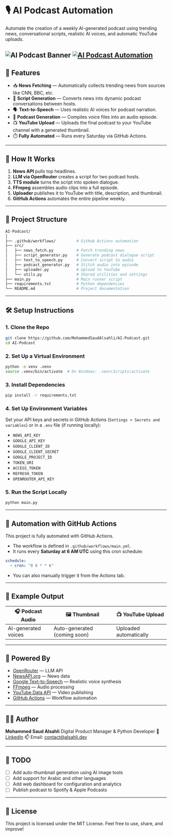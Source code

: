 # 🎙️ AI Podcast Automation

Automate the creation of a weekly AI-generated podcast using trending news, conversational scripts, realistic AI voices, and automatic YouTube uploads.

![AI Podcast Banner](https://img.shields.io/github/languages/top/MohammedSaudAlsahli/AI-Podcast)
[![AI Podcast Automation](https://github.com/MohammedSaudAlsahli/AI-Podcast/actions/workflows/podcast.yml/badge.svg?branch=main&event=workflow_dispatch)](https://github.com/MohammedSaudAlsahli/AI-Podcast/actions/workflows/podcast.yml)
---

## 🚀 Features

- 📥 **News Fetching** — Automatically collects trending news from sources like CNN, BBC, etc.
- 📝 **Script Generation** — Converts news into dynamic podcast conversations between hosts.
- 🗣️ **Text-to-Speech** — Uses realistic AI voices for podcast narration.
- 📼 **Podcast Generation** — Compiles voice files into an audio episode.
- 📺 **YouTube Upload** — Uploads the final podcast to your YouTube channel with a generated thumbnail.
- ⏱️ **Fully Automated** — Runs every Saturday via GitHub Actions.

---

## 🧠 How It Works

1. **News API** pulls top headlines.
2. **LLM via OpenRouter** creates a script for two podcast hosts.
3. **TTS module** turns the script into spoken dialogue.
4. **FFmpeg** assembles audio clips into a full episode.
5. **Uploader** publishes it to YouTube with title, description, and thumbnail.
6. **GitHub Actions** automates the entire pipeline weekly.

---

## 📂 Project Structure

```bash
AI-Podcast/
│
├── .github/workflows/         # GitHub Actions automation
├── src/
│   ├── news_fetch.py          # Fetch trending news
│   ├── script_generator.py    # Generate podcast dialogue script
│   ├── text_to_speech.py      # Convert script to audio
│   ├── podcast_generator.py   # Stitch audio into episode
│   ├── uploader.py            # Upload to YouTube
│   └── utils.py               # Shared utilities and settings
├── main.py                    # Main runner script
├── requirements.txt           # Python dependencies
└── README.md                  # Project documentation
````

---

## 🛠️ Setup Instructions

### 1. Clone the Repo

```bash
git clone https://github.com/MohammedSaudAlsahli/AI-Podcast.git
cd AI-Podcast
```

### 2. Set Up a Virtual Environment

```bash
python -m venv .venv
source .venv/bin/activate  # On Windows: .venv\Scripts\activate
```

### 3. Install Dependencies

```bash
pip install -r requirements.txt
```

### 4. Set Up Environment Variables

Set your API keys and secrets in GitHub Actions (`Settings > Secrets and variables`) or in a `.env` file (if running locally):

* `NEWS_API_KEY`
* `GOOGLE_API_KEY`
* `GOOGLE_CLIENT_ID`
* `GOOGLE_CLIENT_SECRET`
* `GOOGLE_PROJECT_ID`
* `TOKEN_URI`
* `ACCESS_TOKEN`
* `REFRESH_TOKEN`
* `OPENROUTER_API_KEY`

### 5. Run the Script Locally

```bash
python main.py
```

---

## 🤖 Automation with GitHub Actions

This project is fully automated with GitHub Actions.

* The workflow is defined in `.github/workflows/main.yml`.
* It runs every **Saturday at 6 AM UTC** using this cron schedule:

```yaml
schedule:
  - cron: "0 6 * * 6"
```

* You can also manually trigger it from the Actions tab.

---

## 📸 Example Output

| 🎧 Podcast Audio    | 🖼️ Thumbnail                | 📺 YouTube Upload      |
| ------------------- | ---------------------------- | ---------------------- |
| AI-generated voices | Auto-generated (coming soon) | Uploaded automatically |

---

## 🧠 Powered By

* [OpenRouter](https://openrouter.ai/) — LLM API
* [NewsAPI.org](https://newsapi.org/) — News data
* [Google Text-to-Speech](https://cloud.google.com/text-to-speech) — Realistic voice synthesis
* [FFmpeg](https://ffmpeg.org/) — Audio processing
* [YouTube Data API](https://developers.google.com/youtube/v3) — Video publishing
* [GitHub Actions](https://docs.github.com/en/actions) — Workflow automation

---

## 🙋‍♂️ Author

**Mohammed Saud Alsahli**
Digital Product Manager & Python Developer
🔗 [LinkedIn](https://www.linkedin.com/in/mohammed-saud-alsahli/)
📫 Email: [contact@alsahli.dev](mailto:contact@alsahli.dev)

---

## 📌 TODO

* [ ] Add auto-thumbnail generation using AI image tools
* [ ] Add support for Arabic and other languages
* [ ] Add web dashboard for configuration and analytics
* [ ] Publish podcast to Spotify & Apple Podcasts

---

## 📝 License

This project is licensed under the MIT License.
Feel free to use, share, and improve!


